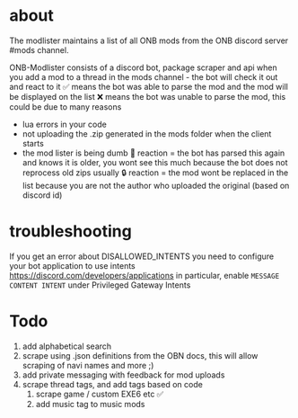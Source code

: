 # about
The modlister maintains a list of all ONB mods from the ONB discord server #mods channel.

ONB-Modlister consists of a discord bot, package scraper and api
when you add a mod to a thread in the mods channel - the bot will check it out and react to it
✅ means the bot was able to parse the mod and the mod will be displayed on the list
❌ means the bot was unable to parse the mod, this could be due to many reasons
- lua errors in your code
- not uploading the .zip generated in the mods folder when the client starts
- the mod lister is being dumb
📁  reaction = the bot has parsed this again and knows it is older, you wont see this much because the bot does not reprocess old zips usually
🔒  reaction = the mod wont be replaced in the list because you are not the author who uploaded the original (based on discord id)

# troubleshooting
If you get an error about DISALLOWED_INTENTS you need to configure your bot application to use intents
https://discord.com/developers/applications
in particular, enable `MESSAGE CONTENT INTENT` under Privileged Gateway Intents

# Todo

1. add alphabetical search
1. scrape using .json definitions from the OBN docs, this will allow scraping of navi names and more ;)
1. add private messaging with feedback for mod uploads
1. scrape thread tags, and add tags based on code
    1. scrape game / custom EXE6 etc ✅
    1. add music tag to music mods